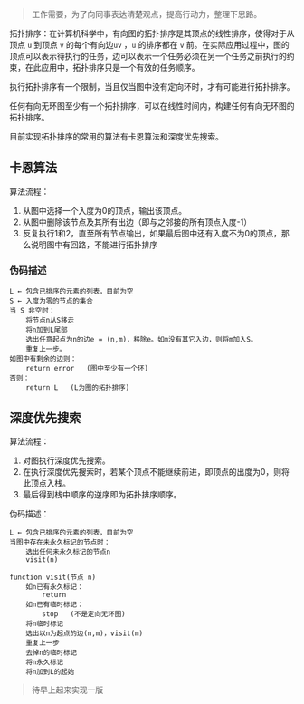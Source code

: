 > 工作需要，为了向同事表达清楚观点，提高行动力，整理下思路。

拓扑排序：在计算机科学中，有向图的拓扑排序是其顶点的线性排序，使得对于从顶点 `u` 到顶点 `v` 的每个有向边`uv` ，`u` 的排序都在 `v` 前。在实际应用过程中，图的顶点可以表示待执行的任务，边可以表示一个任务必须在另一个任务之前执行的约束，在此应用中，拓扑排序只是一个有效的任务顺序。

执行拓扑排序有一个限制，当且仅当图中没有定向环时，才有可能进行拓扑排序。

任何有向无环图至少有一个拓扑排序，可以在线性时间内，构建任何有向无环图的拓扑排序。



目前实现拓扑排序的常用的算法有卡恩算法和深度优先搜索。



## 卡恩算法

算法流程：

1. 从图中选择一个入度为0的顶点，输出该顶点。
2. 从图中删除该节点及其所有出边（即与之邻接的所有顶点入度-1）
3. 反复执行1和2，直至所有节点输出，如果最后图中还有入度不为0的顶点，那么说明图中有回路，不能进行拓扑排序



### 伪码描述

```text
L ← 包含已排序的元素的列表，目前为空
S ← 入度为零的节点的集合
当 S 非空时：
    将节点n从S移走
    将n加到L尾部
    选出任意起点为n的边e = (n,m)，移除e。如m没有其它入边，则将m加入S。
    重复上一步。
如图中有剩余的边则：
    return error   (图中至少有一个环)
否则： 
    return L   (L为图的拓扑排序)
```









## 深度优先搜索

算法流程：

1. 对图执行深度优先搜索。
2. 在执行深度优先搜索时，若某个顶点不能继续前进，即顶点的出度为0，则将此顶点入栈。
3. 最后得到栈中顺序的逆序即为拓扑排序顺序。



伪码描述：

```text
L ← 包含已排序的元素的列表，目前为空
当图中存在未永久标记的节点时：
    选出任何未永久标记的节点n
    visit(n)
    
function visit(节点 n)
    如n已有永久标记：
        return
    如n已有临时标记：
        stop   (不是定向无环图)
    将n临时标记
    选出以n为起点的边(n,m)，visit(m)
    重复上一步
    去掉n的临时标记
    将n永久标记
    将n加到L的起始
```



> 待早上起来实现一版